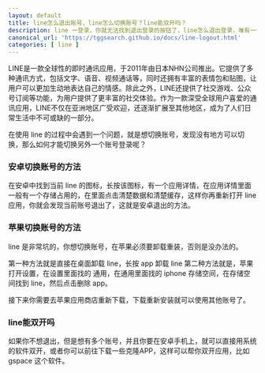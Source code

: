 ```yaml
---
layout: default
title: line怎么退出账号，line怎么切换账号？line能双开吗？
description: line 一登录，你就无法找到退出登录的按钮了，line怎么退出登录，唯有一个删除账号，那么有没有办法退出当前的 line 账号，切换另外一个账号呢？当然是有的，请看本文。
canonical_url: 'https://tggsearch.github.io/docs/line-logout.html'
categories: [ line ]
---
```

LINE是一款全球性的即时通讯应用，于2011年由日本NHN公司推出。它提供了多种通讯方式，包括文字、语音、视频通话等，同时还拥有丰富的表情包和贴图，让用户可以更加生动地表达自己的情感。除此之外，LINE还提供了社交游戏、公众号订阅等功能，为用户提供了更丰富的社交体验。作为一款深受全球用户喜爱的通讯应用，LINE不仅在亚洲地区广受欢迎，还逐渐扩展至其他地区，成为了人们日常生活中不可或缺的一部分。

在使用 line 的过程中会遇到一个问题，就是想切换账号，发现没有地方可以切换，那么如何才能切换另外一个账号登录呢？

### 安卓切换账号的方法
在安卓中找到当前 line 的图标，长按该图标，有一个应用详情，在应用详情里面一般有一个存储占用的，在里面点击清楚数据和清楚缓存，这样你再重新打开 line 应用，你就会发现当前账号退出了，这就是安卓退出的方法。

### 苹果切换账号的方法
line 是非常坑的，你想切换账号，在苹果必须要卸载重装，否则是没办法的。

第一种方法就是直接在桌面卸载 line，长按 app 卸载 line
第二种方法就是，苹果打开设置，在设置里面找的 通用，在通用里面找的 iphone 存储空间，在存储空间找到 line，然后点击删除 app。

接下来你需要去苹果应用商店重新下载，下载重新安装就可以使用其他账号了。

### line能双开吗
如果你不想退出，但是想有多个账号，并且你要在安卓手机上，就可以直接用系统的软件双开，或者你可以前往下载一些克隆APP，这样可以帮你双开应用，比如 gspace 这个软件。